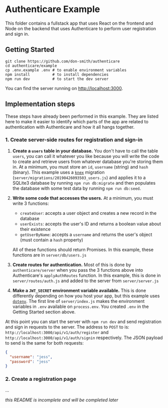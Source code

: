 # Authenticare Example

This folder contains a fullstack app that uses React on the frontend and Node on the backend that uses Authenticare to perform user registration and sign in.

## Getting Started

```
git clone https://github.com/don-smith/authenticare
cd authenticare/example
cp .env.example .env # to enable environment variables
npm install          # to install dependencies
npm run dev          # to start the dev server
```

You can find the server running on [http://localhost:3000](http://localhost:3000).


## Implementation steps

These steps have already been performed in this example. They are listed here to make it easier to identify which parts of the app are related to authentication with Authenticare and how it all hangs together.

### 1. Create server-side routes for registration and sign-in

1. **Create a `users` table in your database.** You don't have to call the table `users`, you can call it whatever you like because you will write the code to create and retrieve users from whatever database you're storing them in. At a minimum, you must store an `id`, `username` (string) and `hash` (binary). This example uses a [`knex`](https://knexjs.org) migration (`server/migrations/20190426093503_users.js`) and applies it to a SQLite3 database by running `npm run db:migrate` and then populates the database with some test data by running `npm run db:seed`.

1. **Write some code that accesses the users.** At a minimum, you must write 3 functions:

    * `createUser`: accepts a user object and creates a new record in the database
    * `userExists`: accepts the user's ID and returns a boolean value about their existence
    * `getUserByName`: accepts a `username` and returns the user's object (must contain a `hash` property)

    All of these functions should return Promises. In this example, these functions are in `server/db/users.js`

1. **Create routes for authentication.** Most of this is done by `authenticare/server` when you pass the 3 functions above into Authenticare's `applyAuthRoutes` function. In this example, this is done in `server/routes/auth.js` and added to the server from `server/server.js`

1. **Make a `JWT_SECRET` environment variable available.** This is done differently depending on how you host your app, but this example uses [`dotenv`](https://www.npmjs.com/package/dotenv). The first line of `server/index.js` makes the environment variables in `.env` available on `process.env`. You created `.env` in the Getting Started section above.

At this point you can start the server with `npm run dev` and send registration and sign in requests to the server. The address to `POST` to is: `http://localhost:3000/api/v1/auth/register` and `http://localhost:3000/api/v1/auth/signin` respectively. The JSON payload to send is the same for both requests:

```json
{
  "username": "jess",
  "password": "jess"
}
```

### 2. Create a registration page

...

_this README is incomplete and will be completed later_
